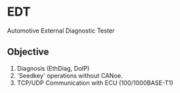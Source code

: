 # EDT
Automotive External Diagnostic Tester

## Objective
1. Diagnosis (EthDiag, DoIP)
2. 'Seedkey' operations without CANoe.
3. TCP/UDP Communication with ECU (100/1000BASE-T1)
